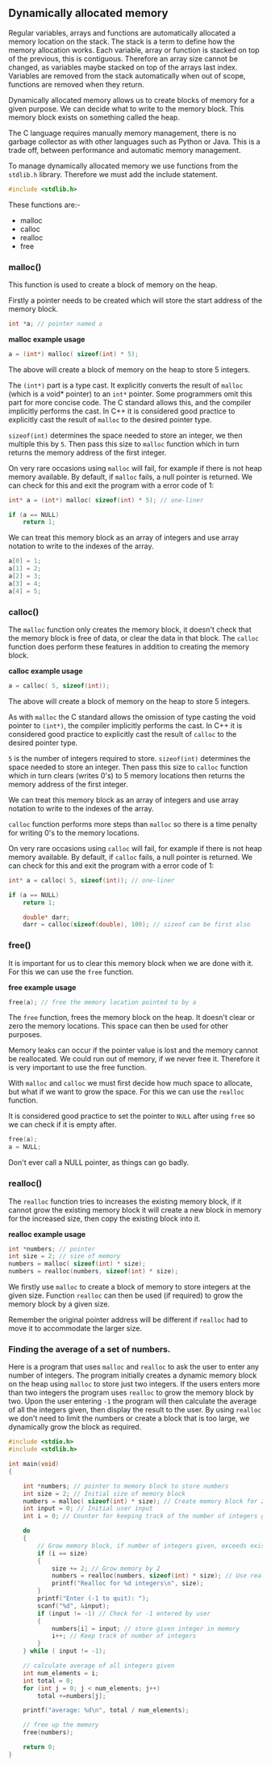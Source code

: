 ## Dynamically allocated memory

Regular variables, arrays and functions are automatically allocated a memory location on the stack. The stack is a term to define how the memory allocation works. Each variable, array or function is stacked on top of the previous, this is contiguous. Therefore an array size cannot be changed, as variables maybe stacked on top of the arrays last index. Variables are removed from the stack automatically when out of scope, functions are removed when they return.

Dynamically allocated memory allows us to create blocks of memory for a given purpose. We can decide what to write to the memory block. This memory block exists on something called the heap.

The C language requires manually memory management, there is no garbage collector as with other languages such as Python or Java. This is a trade off, between performance and automatic memory management. 

To manage dynamically allocated memory we use functions from the `stdlib.h` library. Therefore we must add the include statement.

```c
#include <stdlib.h>
```

These functions are:-

- malloc
- calloc
- realloc
- free

### malloc()
This function is used to create a block of memory on the heap.

Firstly a pointer needs to be created which will store the start address of the memory block.

```c
int *a; // pointer named a
```

**malloc example usage**

```c
a = (int*) malloc( sizeof(int) * 5);
```

The above will create a block of memory on the heap to store 5 integers.

The `(int*)` part is a type cast. It explicitly converts the result of `malloc` (which is a void* pointer) to an `int*` pointer. Some programmers omit this part for more concise code. The C standard allows this, and the compiler implicitly performs the cast. In C++ it is considered good practice to explicitly cast the result of `malloc` to the desired pointer type.

`sizeof(int)` determines the space needed to store an integer, we then multiple this by `5`. Then pass this size to `malloc` function which in turn returns the memory address of the first integer. 

On very rare occasions using `malloc` will fail, for example if there is not heap memory available. By default, if `malloc` fails, a null pointer is returned. We can check for this and exit the program with a error code of 1:

```c
int* a = (int*) malloc( sizeof(int) * 5); // one-liner

if (a == NULL)
    return 1;
```

We can treat this memory block as an array of integers and use array notation to write to the indexes of the array.

```c
a[0] = 1;
a[1] = 2;
a[2] = 3;
a[3] = 4;
a[4] = 5;
```

### calloc()

The `malloc` function only creates the memory block, it doesn't check that the memory block is free of data, or clear the data in that block. The `calloc` function does perform these features in addition to creating the memory block.

**calloc example usage**

```c
a = calloc( 5, sizeof(int));
```

The above will create a block of memory on the heap to store 5 integers.

As with `malloc` the C standard allows the omission of type casting the void pointer to `(int*)`, the compiler implicitly performs the cast. In C++ it is considered good practice to explicitly cast the result of `calloc` to the desired pointer type.

`5` is the number of integers required to store. `sizeof(int)` determines the space needed to store an integer. Then pass this size to `calloc` function which in turn clears (writes 0's) to 5 memory locations then returns the memory address of the first integer. 

We can treat this memory block as an array of integers and use array notation to write to the indexes of the array.

`calloc` function performs more steps than `malloc` so there is a time penalty for writing 0's to the memory locations.

On very rare occasions using `calloc` will fail, for example if there is not heap memory available. By default, if `calloc` fails, a null pointer is returned. We can check for this and exit the program with a error code of 1:

```c
int* a = calloc( 5, sizeof(int)); // one-liner

if (a == NULL)
    return 1;
```

```c
	double* darr;
    darr = calloc(sizeof(double), 100); // sizeof can be first also 
```

### free()

It is important for us to clear this memory block when we are done with it. For this we can use the `free` function.

**free example usage**

```c
free(a); // free the memory location pointed to by a
```

The `free` function, frees the memory block on the heap. It doesn't clear or zero the memory locations. This space can then be used for other purposes.

Memory leaks can occur if the pointer value is lost and the memory cannot be reallocated. We could run out of memory, if we never free it. Therefore it is very important to use the free function.

With `malloc` and `calloc` we must first decide how much space to allocate, but what if we want to grow the space. For this we can use the `realloc` function.

It is considered good practice to set the pointer to `NULL` after using `free` so we can check if it is empty after.
```c
free(a);
a = NULL;
```

Don't ever call a NULL pointer, as things can go badly.

### realloc()

The `realloc` function tries to increases the existing memory block, if it cannot grow the existing memory block it will create a new block in memory for the increased size, then copy the existing block into it. 

**realloc example usage**

```c
int *numbers; // pointer
int size = 2; // size of memory
numbers = malloc( sizeof(int) * size);
numbers = realloc(numbers, sizeof(int) * size);
```

We firstly use `malloc` to create a block of memory to store integers at the given size. Function `realloc` can then be used (if required) to grow the memory block by a given size.

Remember the original pointer address will be different if `realloc` had to move it to accommodate the larger size.

### Finding the average of a set of numbers.

Here is a program that uses `malloc` and `realloc` to ask the user to enter any number of integers. The program initially creates a dynamic memory block on the heap using `malloc` to store just two integers. If the users enters more than two integers the program uses `realloc` to grow the memory block by two. Upon the user entering `-1` the program will then calculate the average of all the integers given, then display the result to the user. By using `realloc` we don't need to limit the numbers or create a block that is too large, we dynamically grow the block as required.

```c
#include <stdio.h>
#include <stdlib.h>

int main(void)
{

    int *numbers; // pointer to memory block to store numbers
    int size = 2; // Initial size of memory block
    numbers = malloc( sizeof(int) * size); // Create memory block for 2 integers
    int input = 0; // Initial user input
    int i = 0; // Counter for keeping track of the number of integers given by user

    do 
    {
        // Grow memory block, if number of integers given, exceeds existing block size
        if (i == size)
        {
            size += 2; // Grow memory by 2
            numbers = realloc(numbers, sizeof(int) * size); // Use realloc to grow memory block
            printf("Realloc for %d integers\n", size);
        }
        printf("Enter (-1 to quit): ");
        scanf("%d", &input);
        if (input != -1) // Check for -1 entered by user
        {
            numbers[i] = input; // store given integer in memory
            i++; // Keep track of number of integers
        }
    } while ( input != -1);

    // calculate average of all integers given
    int num_elements = i;
    int total = 0;
    for (int j = 0; j < num_elements; j++)
        total +=numbers[j];

    printf("average: %d\n", total / num_elements);

    // free up the memory
    free(numbers);

    return 0;
}
```
